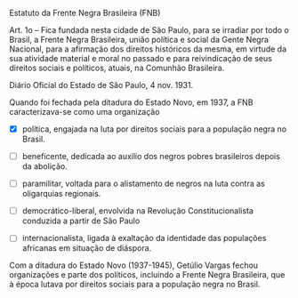 

Estatuto da Frente Negra Brasileira (FNB)

Art. 1o – Fica fundada nesta cidade de São Paulo, para se irradiar por todo o Brasil, a Frente Negra Brasileira, união política e social da Gente Negra Nacional, para a afirmação dos direitos históricos da mesma, em virtude da sua atividade material e moral no passado e para reivindicação de seus direitos sociais e políticos, atuais, na Comunhão Brasileira.

Diário Oficial do Estado de São Paulo, 4 nov. 1931.

Quando foi fechada pela ditadura do Estado Novo, em 1937, a FNB caracterizava-se como uma organização



- [x] política, engajada na luta por direitos sociais para a população negra no Brasil.
- [ ] beneficente, dedicada ao auxílio dos negros pobres brasileiros depois da abolição.
- [ ] paramilitar, voltada para o alistamento de negros na luta contra as oligarquias regionais.
- [ ] democrático-liberal, envolvida na Revolução Constitucionalista conduzida a partir de São Paulo
- [ ] internacionalista, ligada à exaltação da identidade das populações africanas em situação de diáspora.


Com a ditadura do Estado Novo (1937-1945), Getúlio Vargas fechou organizações e parte dos políticos, incluindo a Frente Negra Brasileira, que à época lutava por direitos sociais para a população negra no Brasil.
